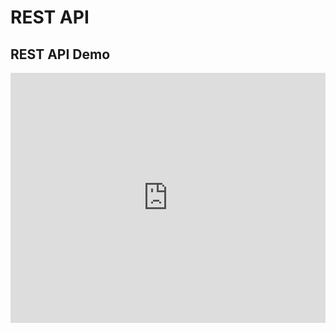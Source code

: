 # REST API

## REST API Demo

<iframe
  width="100%"
  height="400"
  src="https://jsfiddle.net/gh/get/library/pure/jsfiddle/examples/tree/master/ajax"
  allowfullscreen="allowfullscreen"
  allowpaymentrequest
  frameborder="0">
</iframe>